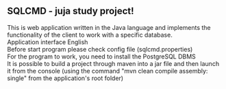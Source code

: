 ## SQLCMD - juja study project!
This is web application written in the Java language and implements the functionality of the client to work with a specific database.<br/>
Application interface English<br/>
Before start program please check config file (sqlcmd.properties)<br/>
For the program to work, you need to install the PostgreSQL DBMS<br/>
It is possible to build a project through maven into a jar file and then launch it from the console (using the command "mvn clean compile assembly: single" from the application's root folder)<br/>